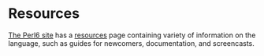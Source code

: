 # Resources

[The Perl6 site](https://perl6.org/) has a [resources](https://perl6.org/resources/) page containing variety of information on the language, such as guides for newcomers, documentation, and screencasts.
